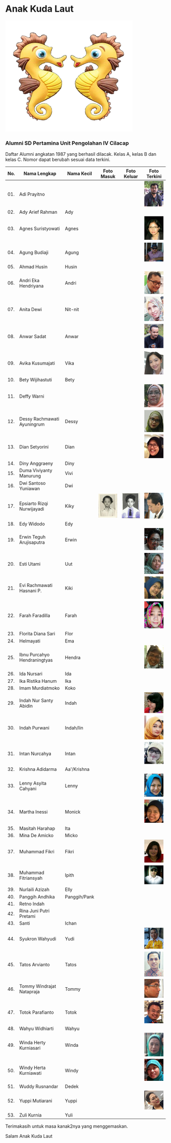 # Anak Kuda Laut

![logo al kimcil][logo-al-kimcil]

### Alumni SD Pertamina Unit Pengolahan IV Cilacap

Daftar Alumni angkatan 1987 yang berhasil dilacak. Kelas A, kelas B dan kelas C. Nomor dapat berubah sesuai data terkini.

| No. | Nama Lengkap                 | Nama Kecil   | Foto Masuk              | Foto Keluar             | Foto Terkini            |
| --- | ---------------------------- | ------------ | ----------------------- | ----------------------- | ----------------------- |
| 01. | Adi Prayitno                 |              |                         |                         | ![foto][adi-terkini]    |
| 02. | Ady Arief Rahman             | Ady          |                         |                         |                         |
| 03. | Agnes Suristyowati           | Agnes        |                         |                         | ![foto][agnes-terkini]  |
| 04. | Agung Budiaji                | Agung        |                         |                         | ![foto][agung-terkini]  |
| 05. | Ahmad Husin                  | Husin        |                         |                         |                         |
| 06. | Andri Eka Hendriyana         | Andri        |                         |                         | ![foto][andri-terkini]  |
| 07. | Anita Dewi                   | Nit-nit      |                         |                         | ![foto][nit2-terkini]   |
| 08. | Anwar Sadat                  | Anwar        |                         |                         | ![foto][anwar-terkini]  |
| 09. | Avika Kusumajati             | Vika         |                         |                         | ![foto][vika-terkini]   |
| 10. | Bety Wijihastuti             | Bety         |                         |                         |                         |
| 11. | Deffy Warni                  |              |                         |                         | ![foto][deffy-terkini]  |
| 12. | Dessy Rachmawati Ayuningrum  | Dessy        |                         |                         | ![foto][dessy-terkini]  |
| 13. | Dian Setyorini               | Dian         |                         |                         | ![foto][dian-terkini]   |
| 14. | Diny Anggraeny               | Diny         |                         |                         |                         |
| 15. | Duma Viviyanty Manurung      | Vivi         |                         |                         |                         |
| 16. | Dwi Santoso Yuniawan         | Dwi          |                         |                         |                         |
| 17. | Epsiarto Rizqi Nurwijayadi   | Kiky         | ![foto][epsi-masuk]     | ![foto][epsi-lulus]     | ![foto][epsi-terkini]   |
| 18. | Edy Widodo                   | Edy          |                         |                         |                         |
| 19. | Erwin Teguh Arujisaputra     | Erwin        |                         |                         | ![foto][erwin-terkini]  |
| 20. | Esti Utami                   | Uut          |                         |                         | ![foto][uut-terkini]    |
| 21. | Evi Rachmawati Hasnani P.    | Kiki         |                         |                         | ![foto][kiki-terkini]   |
| 22. | Farah Faradilla              | Farah        |                         |                         | ![foto][farah-terkini]  |
| 23. | Florita Diana Sari           | Flor         |                         |                         |                         |
| 24. | Helmayati                    | Ema          |                         |                         |                         |
| 25. | Ibnu Purcahyo Hendraningtyas | Hendra       |                         |                         | ![foto][ibnu-terkini]   |
| 26. | Ida Nursari                  | Ida          |                         |                         |                         |
| 27. | Ika Ristika Hanum            | Ika          |                         |                         |                         |
| 28. | Imam Murdiatmoko             | Koko         |                         |                         |                         |
| 29. | Indah Nur Santy Abidin       | Indah        |                         |                         | ![foto][indahn-terkini] |
| 30. | Indah Purwani                | Indah/Iin    |                         |                         | ![foto][indahp-terkini] |
| 31. | Intan Nurcahya               | Intan        |                         |                         | ![foto][intan-terkini]  |
| 32. | Krishna Adidarma             | Aa'/Krishna  |                         |                         |                         |
| 33. | Lenny Asyita Cahyani         | Lenny        |                         |                         | ![foto][lenny-terkini]  |
| 34. | Martha Inessi                | Monick       |                         |                         | ![foto][monick-terkini] |
| 35. | Masitah Harahap              | Ita          |                         |                         |                         |
| 36. | Mina De Amicko               | Micko        |                         |                         |                         |
| 37. | Muhammad Fikri               | Fikri        |                         |                         | ![foto][micko-terkini]  |
| 38. | Muhammad Fitriansyah         | Ipith        |                         |                         | ![foto][ipith-terkini]  |
| 39. | Nurlaili Azizah              | Elly         |                         |                         |                         |
| 40. | Panggih Andhika              | Panggih/Pank |                         |                         |                         |
| 41. | Retno Indah                  |              |                         |                         |                         |
| 42. | Rina Juni Putri Pretami      |              |                         |                         |                         |
| 43. | Santi                        | Ichan        |                         |                         |                         |
| 44. | Syukron Wahyudi              | Yudi         |                         |                         | ![foto][yudi-terkini]   |
| 45. | Tatos Arvianto               | Tatos        |                         |                         | ![foto][tatos-terkini]  |
| 46. | Tommy Windrajat Natapraja    | Tommy        |                         |                         | ![foto][tommy-terkini]  |
| 47. | Totok Parafianto             | Totok        |                         |                         | ![foto][totok-terkini]  |
| 48. | Wahyu Widhiarti              | Wahyu        |                         |                         |                         |
| 49. | Winda Herty Kurniasari       | Winda        |                         |                         | ![foto][winda-terkini]  |
| 50. | Windy Herta Kurniawati       | Windy        |                         |                         | ![foto][windy-terkini]  |
| 51. | Wuddy Rusnandar              | Dedek        |                         |                         |                         |
| 52. | Yuppi Mutiarani              | Yuppi        |                         |                         | ![foto][yuppi-terkini]  |
| 53. | Zuli Kurnia                  | Yuli         |                         |                         |                         |


Terimakasih untuk masa kanak2nya yang menggemaskan.

Salam Anak Kuda Laut

[logo-al-kimcil]: https://github.com/epsi-rns/alumni-sd-pup-iv/blob/master/misc/anak-kuda-laut.png

[adi-terkini]: https://github.com/epsi-rns/alumni-sd-pup-iv/blob/master/1987/adi-prayitno-wa.jpg

[agung-terkini]: https://github.com/epsi-rns/alumni-sd-pup-iv/blob/master/1987/agung-wa.jpg
[agnes-terkini]: https://github.com/epsi-rns/alumni-sd-pup-iv/blob/master/1987/agnes-fb.jpg
[andri-terkini]: https://github.com/epsi-rns/alumni-sd-pup-iv/blob/master/1987/andri-eka-fb.jpg
[nit2-terkini]: https://github.com/epsi-rns/alumni-sd-pup-iv/blob/master/1987/nit2-wa.jpg
[anwar-terkini]: https://github.com/epsi-rns/alumni-sd-pup-iv/blob/master/1987/anwar-fb.jpg
[vika-terkini]: https://github.com/epsi-rns/alumni-sd-pup-iv/blob/master/1987/vika-wa.jpg

[deffy-terkini]: https://github.com/epsi-rns/alumni-sd-pup-iv/blob/master/1987/deffy-wa.jpg
[dessy-terkini]: https://github.com/epsi-rns/alumni-sd-pup-iv/blob/master/1987/dessy-wa.jpg
[dian-terkini]: https://github.com/epsi-rns/alumni-sd-pup-iv/blob/master/1987/dian-wai.jpg

[epsi-masuk]:   https://github.com/epsi-rns/alumni-sd-pup-iv/blob/master/1987/epsi-masuk-sd.jpg
[epsi-lulus]:   https://github.com/epsi-rns/alumni-sd-pup-iv/blob/master/1987/epsi-lulus-sd.jpg
[epsi-terkini]: https://github.com/epsi-rns/alumni-sd-pup-iv/blob/master/1987/epsi-terkini.jpg
[erwin-terkini]: https://github.com/epsi-rns/alumni-sd-pup-iv/blob/master/1987/erwin-fb.jpg
[uut-terkini]: https://github.com/epsi-rns/alumni-sd-pup-iv/blob/master/1987/uut-fb.jpg
[kiki-terkini]: https://github.com/epsi-rns/alumni-sd-pup-iv/blob/master/1987/kiki-fb.jpg
[farah-terkini]: https://github.com/epsi-rns/alumni-sd-pup-iv/blob/master/1987/farah-wa.jpg
[ibnu-terkini]: https://github.com/epsi-rns/alumni-sd-pup-iv/blob/master/1987/ibnu-wa.jpg

[indahn-terkini]: https://github.com/epsi-rns/alumni-sd-pup-iv/blob/master/1987/indah-nursanty-fb.jpg
[indahp-terkini]: https://github.com/epsi-rns/alumni-sd-pup-iv/blob/master/1987/indah-purwani-fb.jpg
[intan-terkini]: https://github.com/epsi-rns/alumni-sd-pup-iv/blob/master/1987/intan-wa.jpg
[lenny-terkini]: https://github.com/epsi-rns/alumni-sd-pup-iv/blob/master/1987/lenny-fb.jpg
[monick-terkini]: https://github.com/epsi-rns/alumni-sd-pup-iv/blob/master/1987/monick-fb.jpg
[micko-terkini]: https://github.com/epsi-rns/alumni-sd-pup-iv/blob/master/1987/micko-fb.jpg

[ipith-terkini]: https://github.com/epsi-rns/alumni-sd-pup-iv/blob/master/1987/ipith-wa.jpg

[yudi-terkini]: https://github.com/epsi-rns/alumni-sd-pup-iv/blob/master/1987/syukron-fb.jpg
[tatos-terkini]: https://github.com/epsi-rns/alumni-sd-pup-iv/blob/master/1987/tatos-fb.jpg
[tommy-terkini]: https://github.com/epsi-rns/alumni-sd-pup-iv/blob/master/1987/tommy-wa.jpg
[totok-terkini]: https://github.com/epsi-rns/alumni-sd-pup-iv/blob/master/1987/totok-wai.jpg

[winda-terkini]: https://github.com/epsi-rns/alumni-sd-pup-iv/blob/master/1987/winda-fb.jpg
[windy-terkini]: https://github.com/epsi-rns/alumni-sd-pup-iv/blob/master/1987/windy-fb.jpg

[yuppi-terkini]: https://github.com/epsi-rns/alumni-sd-pup-iv/blob/master/1987/yuppi-wa.jpg
